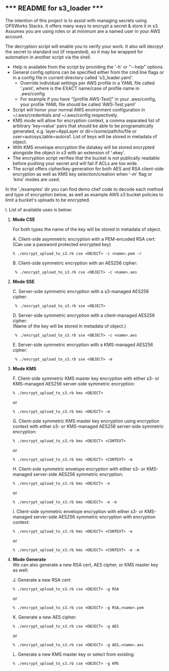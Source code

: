 ## *** README for s3_loader ***

The intention of this project is to assist with managing secrets using OPSWorks Stacks. It offers many ways to encrypt a secret & store it in s3. Assumes you are using roles or at minimum are a named user in your AWS account. 

The decryption script will enable you to verify your work. It also will decrpyt the secret to standard out (if requested), so it may be wrapped for automation in another script via the shell.

 - Help is available from the script by providing the '-h' or "--help" options.
 - General config options can be specified either from the cmd line flags or in a config file in current directory called 's3_loader.yaml'.
   * Override individual settings per AWS profile in a YAML file called '<PROFILE>.yaml', where <PROFILE> is the EXACT name/case of profile name in .aws/config
   * For example if you have "[profile AWS-Test]" in your .aws/config, your profile YAML file should be called 'AWS-Test.yaml'
 - Script will honor your normal AWS environment configuration in ~/.aws/credentials and ~/.aws/config respectively. 
 - KMS mode will allow for encryption context, a comma separated list of arbitrary 'key=value' pairs that should be able to be programatically generated, e.g. layer=AppLayer or dir=/some/path/to/file or user=autosys,table=autora1. List of keys will be stored in metadata of object.
 - With KMS envelope encryption the datakey will be stored encrypted alongside the object in s3 with an extension of '.ekey'.
 - The encryption script verifies that the bucket is not publically readable before pushing your secret and will fail if ACLs are too wide.
 - The script offers cipher/key generation for both AES and RSA client-side encryption as well as KMS key selection/creation when '-m' flag or 'kms' modes are used.

In the './examples' dir you can find demo chef code to decode each method and type of encryption below, as well as example AWS s3 bucket policies to limit a bucket's uploads to be encrypted.

I. List of available uses is below:
1. __Mode CSE__

   For both types the name of the key will be stored in metadata of object.

      A. Client-side asymmetric encryption with a PEM-encoded RSA cert:  
         (Can use a password protected encrypted key)

       % ./encrypt_upload_to_s3.rb cse <OBJECT> -c <name>.pem -r

      B. Client-side symmetric encryption with an AES256 cipher:

        % ./encrypt_upload_to_s3.rb cse <OBJECT> -c <name>.aes


2. __Mode SSE__

    C. Server-side symmetric encryption with a s3-managed AES256 cipher:

        % ./encrypt_upload_to_s3.rb sse <OBJECT> 

    D. Server-side symmetric encryption with a client-managed AES256 cipher:  
       (Name of the key will be stored in metadata of object.)

        % ./encrypt_upload_to_s3.rb sse <OBJECT> -c <name>.aes

    E. Server-side symmetric encryption with a KMS-managed AES256 cipher:

        % ./encrypt_upload_to_s3.rb sse <OBJECT> -m


3. __Mode KMS__

    F. Client-side symmetric KMS master key encryption with either s3- or KMS-managed AES256 server-side symmetric encryption: 

       % ./encrypt_upload_to_s3.rb kms <OBJECT>

     or

       % ./encrypt_upload_to_s3.rb kms <OBJECT> -m

    G. Client-side symmetric KMS master key encryption using encryption context with either s3- or KMS-managed AES256 server-side symmetric encryption:
 
       % ./encrypt_upload_to_s3.rb kms <OBJECT> <CONTEXT>

     or

       % ./encrypt_upload_to_s3.rb kms <OBJECT> <CONTEXT> -m

    H. Client-side symmetric envelope encryption with either s3- or KMS-managed server-side AES256 symmetric encryption:

       % ./encrypt_upload_to_s3.rb kms <OBJECT> -e

     or

       % ./encrypt_upload_to_s3.rb kms <OBJECT> -e -m

     I. Client-side symmetric envelope encryption with either s3- or KMS-managed server-side AES256 symmetric encryption with encryption context:

       % ./encrypt_upload_to_s3.rb kms <OBJECT> <CONTEXT> -e

     or

       % ./encrypt_upload_to_s3.rb kms <OBJECT> <CONTEXT> -e -m


4. __Mode Generate__  
We can also generate a new RSA cert, AES cipher, or KMS master key as well:

     J. Generate a new RSA cert:

       % ./encrypt_upload_to_s3.rb cse <OBJECT> -g RSA
     or

       % ./encrypt_upload_to_s3.rb cse <OBJECT> -g RSA,<name>.pem

     K. Generate a new AES cipher:

       % ./encrypt_upload_to_s3.rb cse <OBJECT> -g AES
     or

       % ./encrypt_upload_to_s3.rb cse <OBJECT> -g AES,<name>.aes

     L. Generate a new KMS master key or select from existing:

       % ./encrypt_upload_to_s3.rb cse <OBJECT> -g KMS

